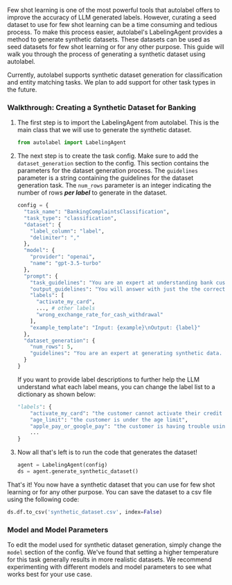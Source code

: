 Few shot learning is one of the most powerful tools that autolabel offers to improve the accuracy of LLM generated labels. However, curating a seed dataset to use for few shot learning can be a time consuming and tedious process. To make this process easier, autolabel's LabelingAgent provides a method to generate synthetic datasets. These datasets can be used as seed datasets for few shot learning or for any other purpose. This guide will walk you through the process of generating a synthetic dataset using autolabel.

Currently, autolabel supports synthetic dataset generation for classification and entity matching tasks. We plan to add support for other task types in the future.

### **Walkthrough: Creating a Synthetic Dataset for Banking**

<ol>
<li>The first step is to import the LabelingAgent from autolabel. This is the main class that we will use to generate the synthetic dataset.

```python
from autolabel import LabelingAgent
```

</li>
<li>The next step is to create the task config. Make sure to add the <code>dataset_generation</code> section to the config. This section contains the parameters for the dataset generation process. The <code>guidelines</code> parameter is a string containing the guidelines for the dataset generation task. The <code>num_rows</code> parameter is an integer indicating the number of rows <em><strong>per label</strong></em> to generate in the dataset.

```python
config = {
  "task_name": "BankingComplaintsClassification",
  "task_type": "classification",
  "dataset": {
    "label_column": "label",
    "delimiter": ","
  },
  "model": {
    "provider": "openai",
    "name": "gpt-3.5-turbo"
  },
  "prompt": {
    "task_guidelines": "You are an expert at understanding bank customers support complaints and queries.\nYour job is to correctly classify the provided input example into one of the following categories.\nCategories:\n{labels}",
    "output_guidelines": "You will answer with just the the correct output label and nothing else.",
    "labels": [
      "activate_my_card",
      ..., # other labels
      "wrong_exchange_rate_for_cash_withdrawal"
    ],
    "example_template": "Input: {example}\nOutput: {label}"
  },
  "dataset_generation": {
    "num_rows": 5,
    "guidelines": "You are an expert at generating synthetic data. You will generate a dataset that satisfies the following criteria:\n1. The data should be diverse and cover a wide range of scenarios.\n2. The data should be as realistic as possible, closely mimicking real-world data.\n3. The data should vary in length, some shorter and some longer.\n4. The data should be generated in a csv format.\n\nEach row should contain a realistic bank complaint. Use CSV format, with each line containing just the complaint and nothing else."
  }
}
```

If you want to provide label descriptions to further help the LLM understand what each label means, you can change the label list to a dictionary as shown below:

```python
"labels": {
    "activate_my_card": "the customer cannot activate their credit or debit card",
    "age_limit": "the customer is under the age limit",
    "apple_pay_or_google_pay": "the customer is having trouble using apple pay or google pay",
    ...
}
```

</li>
<li>Now all that's left is to run the code that generates the dataset!

```python
agent = LabelingAgent(config)
ds = agent.generate_synthetic_dataset()
```

</li>
</ol>

That's it! You now have a synthetic dataset that you can use for few shot learning or for any other purpose. You can save the dataset to a csv file using the following code:

```python
ds.df.to_csv('synthetic_dataset.csv', index=False)
```

### Model and Model Parameters

To edit the model used for synthetic dataset generation, simply change the `model` section of the config. We've found that setting a higher temperature for this task generally results in more realistic datasets. We recommend experimenting with different models and model parameters to see what works best for your use case.
